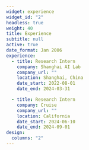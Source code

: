 ```yaml
---
widget: experience
widget_id: "2"
headless: true
weight: 40
title: Experience
subtitle: null
active: true
date_format: Jan 2006
experience:
  - title: Research Intern
    company: Shanghai AI Lab
    company_url: ""
    location: Shanghai, China
    date_start: 2022-08-01
    date_end: 2024-03-31

  - title: Research Intern
    company: Cruise
    company_url: ""
    location: California
    date_start: 2024-06-10
    date_end: 2024-09-01
design:
  columns: "2"
---
```

